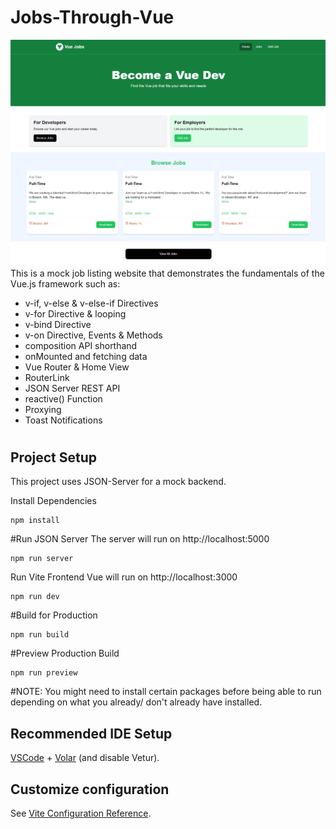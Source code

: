 # Jobs-Through-Vue
![alt text](https://github.com/DevonScoles/jobs-through-vue/blob/main/vue-jobs-snapshot.png?raw=true)
This is a mock job listing website that demonstrates the fundamentals of the Vue.js framework such as:
-  v-if, v-else & v-else-if Directives
-  v-for Directive & looping
-  v-bind Directive
-  v-on Directive, Events & Methods
-  composition API shorthand
-  onMounted and fetching data
-  Vue Router & Home View
-  RouterLink
-  JSON Server REST API
-  reactive() Function
-  Proxying
-  Toast Notifications
#
## Project Setup

This project uses JSON-Server for a mock backend.

Install Dependencies
```
npm install
```

#Run JSON Server
The server will run on http://localhost:5000

```
npm run server
```

Run Vite Frontend
Vue will run on http://localhost:3000
```
npm run dev
```

#Build for Production
```
npm run build
```

#Preview Production Build
```
npm run preview
```

#NOTE:
You might need to install certain packages before being able to run depending on what you already/ don't already have installed.

## Recommended IDE Setup

[VSCode](https://code.visualstudio.com/) + [Volar](https://marketplace.visualstudio.com/items?itemName=Vue.volar) (and disable Vetur).

## Customize configuration

See [Vite Configuration Reference](https://vitejs.dev/config/).

